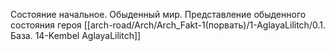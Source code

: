 Состояние начальное. Обыденный мир. Представление обыденного состояния героя
[[arch-road/Arch/Arch_Fakt-1(порвать)/1-AglayaLilitch/0.1. База. 14-Kembel AglayaLilitch]]
